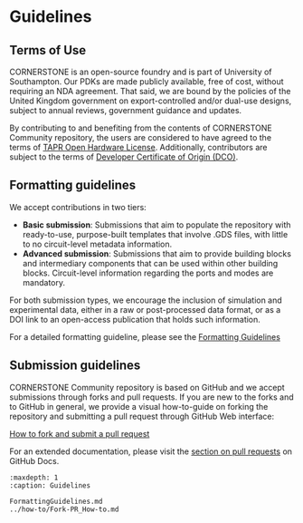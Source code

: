 # Guidelines

## Terms of Use

CORNERSTONE is an open-source foundry and is part of University of Southampton. Our PDKs are made publicly available, free of cost, without requiring an NDA agreement. That said, we are bound by the policies of the United Kingdom government on export-controlled and/or dual-use designs, subject to annual reviews, government guidance and updates.

By contributing to and benefiting from the contents of CORNERSTONE Community repository, the users are considered to have agreed to the terms of [TAPR Open Hardware License](https://tapr.org/the-tapr-open-hardware-license/). Additionally, contributors are subject to the terms of [Developer Certificate of Origin (DCO)](https://developercertificate.org/).

## Formatting guidelines

We accept contributions in two tiers:

- **Basic submission**: Submissions that aim to populate the repository with ready-to-use, purpose-built templates that involve .GDS files, with little to no circuit-level metadata information.
- **Advanced submission**: Submissions that aim to provide building blocks and intermediary components that can be used within other building blocks. Circuit-level information regarding the ports and modes are mandatory.

For both submission types, we encourage the inclusion of simulation and experimental data, either in a raw or post-processed data format, or as a DOI link to an open-access publication that holds such information.

For a detailed formatting guideline, please see the [Formatting Guidelines](./FormattingGuidelines.md)

## Submission guidelines

CORNERSTONE Community repository is based on GitHub and we accept submissions through forks and pull requests. If you are new to the forks and to GitHub in general, we provide a visual how-to-guide on forking the repository and submitting a pull request through GitHub Web interface:

[How to fork and submit a pull request](../how-to/Fork-PR_How-to.md)

For an extended documentation, please visit the [section on pull requests](https://docs.github.com/en/pull-requests) on GitHub Docs.

```{toctree}
:maxdepth: 1
:caption: Guidelines

FormattingGuidelines.md
../how-to/Fork-PR_How-to.md

